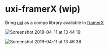 # uxi-framerX (wip)

Bring [uxi](https://github.com/uxilab/uxi) as a compo library available in [framerX](https://www.framer.com/)



![Screenshot 2019-04-11 at 13 44 19](https://user-images.githubusercontent.com/10850995/55954884-2d694400-5c60-11e9-9ff0-1b8999315552.png)


![Screenshot 2019-04-11 at 13 46 38](https://user-images.githubusercontent.com/10850995/55954918-4671f500-5c60-11e9-8acf-678b69eb5187.png)

